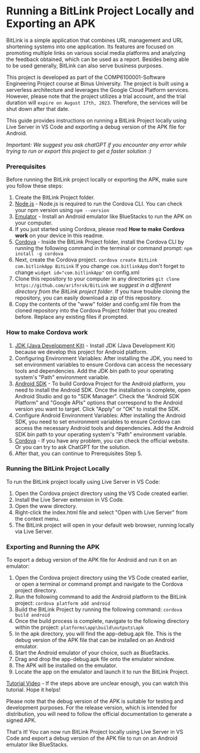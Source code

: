 # **Running a BitLink Project Locally and Exporting an APK**
BitLink is a simple application that combines URL management and URL shortening systems into one application. Its features are focused on promoting multiple links on various social media platforms and analyzing the feedback obtained, which can be used as a report. Besides being able to be used generally, BitLink can also serve business purposes.

This project is developed as part of the COMP6100001-Software Engineering Project course at Binus University. The project is built using a serverless architecture and leverages the Google Cloud Platform services. However, please note that the project utilizes a trial account, and the trial duration will `expire on August 17th, 2023`. Therefore, the services will be shut down after that date.

This guide provides instructions on running a BitLink Project locally using Live Server in VS Code and exporting a debug version of the APK file for Android.

*Important: We suggest you ask chatGPT if you encounter any error while trying to run or export this project to get a faster solution :)*

### **Prerequisites**
Before running the BitLink project locally or exporting the APK, make sure you follow these steps:
1. Create the BitLink Project folder.
2. [Node.js](https://nodejs.org/en) - Node.js is required to run the Cordova CLI. You can check your npm version using ```npm --version```
3. [Emulator](https://www.bluestacks.com/id/index.html) - Install an Android emulator like BlueStacks to run the APK on your computer.
4. If you just started using Cordova, please read **How to make Cordova work** on your device in this readme.
5. [Cordova](https://cordova.apache.org/) - Inside the BitLink Project folder, install the Cordova CLI by running the following command in the terminal or command prompt: ```npm install -g cordova```
6. Next, create the Cordova project. ```cordova create BitLink com.bitlinkApp BitLink``` If you change ```com.bitlinkApp``` don't forget to change ```widget id="com.bitlinkApp"``` on config.xml
7. Clone this repository to your computer in any directories ```git clone https://github.com/arifnrsk/BitLink``` *we suggest in a different directory from the BitLink project folder*. If you have trouble cloning the repository, you can easily download a zip of this repository.
8. Copy the contents of the "www" folder and config.xml file from the cloned repository into the Cordova Project folder that you created before. Replace any existing files if prompted.

### How to make Cordova work
1. [JDK (Java Development Kit)](https://www.oracle.com/java/technologies/downloads/#java11) - Install JDK (Java Development Kit) because we develop this project for Android platform.
2. Configuring Environment Variables: After installing the JDK, you need to set environment variables to ensure Cordova can access the necessary tools and dependencies. Add the JDK bin path to your operating system's "Path" environment variable.
3. [Android SDK](https://developer.android.com/studio#downloads) - To build Cordova Project for the Android platform, you need to install the Android SDK. Once the installation is complete, open Android Studio and go to "SDK Manager". Check the "Android SDK Platform" and "Google APIs" options that correspond to the Android version you want to target. Click "Apply" or "OK" to install the SDK.
4. Configure Android Environment Variables: After installing the Android SDK, you need to set environment variables to ensure Cordova can access the necessary Android tools and dependencies. Add the Android SDK bin path to your operating system's "Path" environment variable.
5. [Cordova](https://cordova.apache.org/) - If you have any problem, you can check the official website. Or you can try to ask ChatGPT for the solution.
6. After that, you can continue to Prerequisites Step 5.

### Running the BitLink Project Locally
To run the BitLink project locally using Live Server in VS Code:
1. Open the Cordova project directory using the VS Code created earlier.
2. Install the Live Server extension in VS Code.
3. Open the www directory.
4. Right-click the index.html file and select "Open with Live Server" from the context menu.
5. The BitLink project will open in your default web browser, running locally via Live Server.

### Exporting and Running the APK
To export a debug version of the APK file for Android and run it on an emulator:
1. Open the Cordova project directory using the VS Code created earlier, or open a terminal or command prompt and navigate to the Cordova project directory.
3. Run the following command to add the Android platform to the BitLink project: ```cordova platform add android```
4. Build the BitLink Project by running the following command: ```cordova build android```
5. Once the build process is complete, navigate to the following directory within the project: `platforms\app\build\outputs\apk`
6. In the apk directory, you will find the app-debug.apk file. This is the debug version of the APK file that can be installed on an Android emulator.
7. Start the Android emulator of your choice, such as BlueStacks.
8. Drag and drop the app-debug.apk file onto the emulator window.
9. The APK will be installed on the emulator.
10. Locate the app on the emulator and launch it to run the BitLink Project.

[Tutorial Video](https://youtu.be/4THR02hJ680) - If the steps above are unclear enough, you can watch this tutorial. Hope it helps!

Please note that the debug version of the APK is suitable for testing and development purposes. For the release version, which is intended for distribution, you will need to follow the official documentation to generate a signed APK.

That's it! You can now run BitLink Project locally using Live Server in VS Code and export a debug version of the APK file to run on an Android emulator like BlueStacks.





